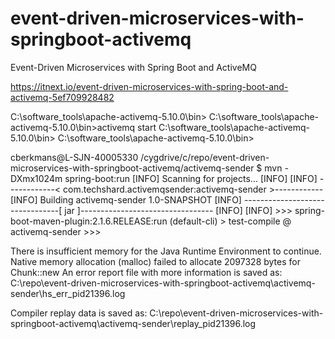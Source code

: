 # event-driven-microservices-with-springboot-activemq
Event-Driven Microservices with Spring Boot and ActiveMQ

https://itnext.io/event-driven-microservices-with-spring-boot-and-activemq-5ef709928482

C:\software_tools\apache-activemq-5.10.0\bin>
C:\software_tools\apache-activemq-5.10.0\bin>activemq start
C:\software_tools\apache-activemq-5.10.0\bin>
C:\software_tools\apache-activemq-5.10.0\bin>


cberkmans@L-SJN-40005330 /cygdrive/c/repo/event-driven-microservices-with-springboot-activemq/activemq-sender
$ mvn -DXmx1024m spring-boot:run
[INFO] Scanning for projects...
[INFO]
[INFO] ------------< com.techshard.activemqsender:activemq-sender >------------
[INFO] Building activemq-sender 1.0-SNAPSHOT
[INFO] --------------------------------[ jar ]---------------------------------
[INFO]
[INFO] >>> spring-boot-maven-plugin:2.1.6.RELEASE:run (default-cli) > test-compile @ activemq-sender >>>

 There is insufficient memory for the Java Runtime Environment to continue.
 Native memory allocation (malloc) failed to allocate 2097328 bytes for Chunk::new
 An error report file with more information is saved as:
 C:\repo\event-driven-microservices-with-springboot-activemq\activemq-sender\hs_err_pid21396.log

 Compiler replay data is saved as:
 C:\repo\event-driven-microservices-with-springboot-activemq\activemq-sender\replay_pid21396.log

